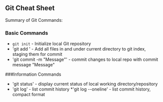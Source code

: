 ## Git Cheat Sheet




Summary of Git Commands:
### Basic Commands

* `git init` - Initialize local Git repository
* 'git add ' - Add all files in and under current directory to git index, staging them for commit
* 'git commit -m "Message"' - commit changes to local repo with commit message "Message"

###Information Commands

* 'git status' - display current status of local working directory/repository
* 'git log' - list commit history
*'git log --oneline' - list commit history, compact format
